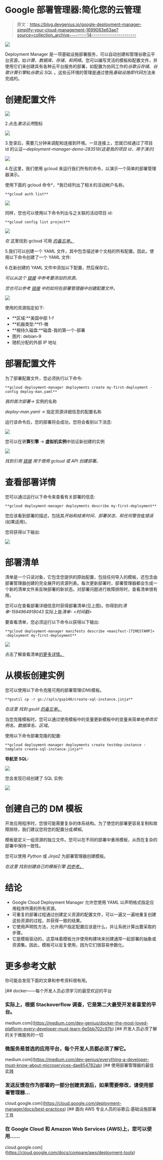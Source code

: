 # Google 部署管理器:简化您的云管理

> 原文：<https://blog.devgenius.io/google-deployment-manager-simplify-your-cloud-management-1699083e63ae?source=collection_archive---------14----------------------->

![](img/b24f1fe053ab1704477db826806b7345.png)

Deployment Manager 是一项基础设施部署服务，可以自动创建和管理谷歌云平台资源，如*计算、数据库、存储、*和*网络*。您可以编写灵活的模板和配置文件，并使用它们来创建具有各种云平台服务的部署，如配置为协同工作的*谷歌云存储*、*谷歌计算引擎*和*谷歌云 SQL* 。这些云环境的管理是通过使用*基础设施即代码*方法来完成的。

# **创建配置文件**

![](img/39c010d00ca5a2784da634ca1133da4a.png)

2.点击*激活云壳*图标

![](img/4d6cb1efbfa07bcb6f7eff570171822a.png)

3.登录后，需要几分钟来调配和连接到环境。一旦连接上，您就已经通过了项目 id 的认证—*deployment-manager-demo-283518(这是我的项目 id，用于演示)*

![](img/d8e41b9d3ac9bdd7b5144593045dd528.png)

4.在这里，我们使用 gcloud 来运行我们所有的命令，以演示一个简单的部署管理器演示。

使用下面的 gcloud 命令*，*我已经列出了相关的活动帐户名称。

```
**gcloud auth list**
```

![](img/1dd8b749a9a15a5b0ad4a2c6d23c72fd.png)

同样，您也可以使用以下命令列出与之关联的活动项目 id:

```
**gcloud config list project**
```

![](img/d0eac8b1149e5e567d516063bef0cd1d.png)

*在* 这里找到 gcloud 可用 [*的备忘单。*](https://cloud.google.com/sdk/docs/cheatsheet)

5.我们可以创建一个 YAML 文件，其中包含描述单个文档的所有配置。因此，使用以下命令创建了一个 YAML 文件:

6.在新创建的 YAML 文件中添加以下配置，然后保存它。

*可以从这个* [*链接*](https://cloud.google.com/deployment-manager/docs/configuration/supported-resource-types) *中参考要添加的资源。*

*您也可以参考* [*链接*](https://cloud.google.com/deployment-manager/docs/configuration/create-basic-configuration) *中的如何在部署管理器中创建配置文件。*

![](img/abd8c0634c4c5513b8f8e63ca0f9a211.png)

使用的资源指定如下:

*   **区域:**美国中部 1-f
*   **机器类型:**f1-微
*   **根持久磁盘:**磁盘-我的第一个-部署
*   图片: debian-9
*   随机分配的外部 IP 地址

# **部署配置文件**

为了部署配置文件，您必须执行以下命令:

```
**gcloud deployment-manager deployments create my-first-deployment -config deploy-man.yaml**
```

*我的首次部署→* 实例的名称

*deploy-man.yaml →* 指定资源详细信息的配置名称

运行该命令后，您的部署将会成功，您将会看到以下消息:

![](img/c19bdad0d488c54baf344bca17faf96f.png)

您可以在**计算引擎** → **虚拟机实例**中验证新创建的实例

![](img/35e9212d0139f18c14def4ecb63c1100.png)

*找到引用* [*链接*](https://cloud.google.com/deployment-manager/docs/deployments) *用于使用 gcloud 或 API 创建部署。*

# **查看部署详情**

您可以通过运行以下命令来查看有关部署的信息:

```
**gcloud deployment-manager deployments describe my-first-deployment**
```

您应该看到部署的描述，包括其*开始和结束时间、部署状态、*和*任何警告*或*错误*(如果适用)。

您将获得以下输出:

![](img/6377b8a2127341f45d9a5b07d27bf58f.png)

# 部署清单

清单是一个只读对象，它包含您提供的原始配置，包括任何导入的模板，还包含由部署管理器创建的完全展开的资源列表。每次更新部署时，部署管理器都会生成一个新的清单文件来反映部署的新状态。对部署问题进行故障排除时，查看清单很有用。

您可以在查看部署详细信息时获得部署清单(见上图)。你得到的*清单-1594964918043* 实际上是*清单- <时间戳>*

要查看清单，您必须运行以下命令以获得以下输出:

```
**gcloud deployment-manager manifests describe <manifest-[TIMESTAMP]> -deployment my-first-deployment**
```

![](img/3daf71246a690a36cd61a54a0696b4fb.png)

点击了解查看清单[的更多详情。](https://cloud.google.com/deployment-manager/docs/deployments/viewing-manifest)

# **从模板创建实例**

您可以使用以下命令克隆可用的部署管理(DM)模板。

```
**gsutil cp -r gs://spls/gsp148/create-sql-instance.jinja**
```

*在这里* *找到 gsutil* [*的备忘单。*](https://alexisperrier.com/gcp/2017/11/02/gsutil-cheatsheet.html)

当您克隆模板时，您可以通过使用模板中的变量更新模板中的变量来简单地*修改实例名、数据库名、区域*。

使用以下命令部署克隆的配置:

```
**gcloud deployment-manager deployments create testdep-instance -template create-sql-instance.jinja**
```

**导航至 SQL:**

![](img/fbdd844c3b055ac2a10cf49b1ce97ad8.png)

您会发现已经创建了 SQL 实例:

![](img/9be769a2371ba96497d2a5278a8306cb.png)

# **创建自己的 DM 模板**

开发应用程序时，您很可能需要复杂的体系结构。为了使您的部署更容易复制和故障排除，我们建议您将您的配置分成*模板*。

模板是定义一组资源的独立文件。您可以在不同的部署中重用模板，从而在复杂的部署中保持一致性。

您可以使用 *Python* 或 *Jinja2* 为部署管理器创建模板。

*在这里* *找到创建自己的模板引擎* [*的参考。*](https://cloud.google.com/deployment-manager/docs/step-by-step-guide/create-a-template)

# **结论**

*   Google Cloud Deployment Manager 允许您使用 YAML 以声明格式指定应用程序所需的所有资源。
*   可重复的部署过程通过创建定义资源的配置文件，可以一遍又一遍地重复创建这些资源的过程，并获得一致的结果。
*   它使用声明性方法，允许用户指定配置应该是什么，并让系统计算出要采取的步骤。
*   它是模板驱动的，这意味着模板允许使用构建块来创建通常一起部署的抽象或资源集。因此，模板可以反复使用，因为它们很容易参数化。

# **更多参考文献**

你可能会发现下面的文章和参考资料很有用。

[](https://medium.com/dev-genius/docker-the-most-loved-platform-every-developer-must-learn-6e5bb702c97b) [## docker——每个开发人员必须学习的最受欢迎的平台

### 实际上，根据 Stackoverflow 调查，它是第二大最受开发者喜爱的平台。

medium.com](https://medium.com/dev-genius/docker-the-most-loved-platform-every-developer-must-learn-6e5bb702c97b) [](https://medium.com/dev-genius/everything-a-developer-must-know-about-microservices-dae854782ab) [## 开发人员必须了解的关于微服务的一切

### 微服务是首选的应用平台，每个开发人员都必须了解它。

medium.com](https://medium.com/dev-genius/everything-a-developer-must-know-about-microservices-dae854782ab) [](https://cloud.google.com/deployment-manager/docs/best-practices) [## 使用部署管理器的最佳实践

### 发送反馈在作为部署的一部分创建资源后，如果需要修改，请使用部署管理器…

cloud.google.com](https://cloud.google.com/deployment-manager/docs/best-practices) [](https://cloud.google.com/docs/compare/aws/deployment-tools) [## 面向 AWS 专业人员的谷歌云:基础设施部署工具

### 在 Google Cloud 和 Amazon Web Services (AWS)上，您可以使用……

cloud.google.com](https://cloud.google.com/docs/compare/aws/deployment-tools)